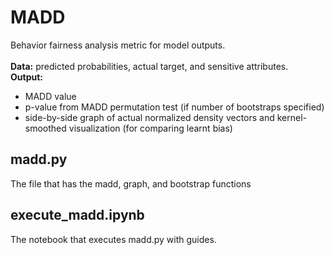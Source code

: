 # MADD

Behavior fairness analysis metric for model outputs.\
\
**Data:** predicted probabilities, actual target, and sensitive attributes.\
**Output:** 
- MADD value
- p-value from MADD permutation test (if number of bootstraps specified)
- side-by-side graph of actual normalized density vectors and kernel-smoothed visualization (for comparing learnt bias)

## madd.py
The file that has the madd, graph, and bootstrap functions

## execute_madd.ipynb
The notebook that executes madd.py with guides.
